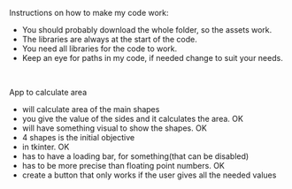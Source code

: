Instructions on how to make my code work:
- You should probably download the whole folder, so the assets work.
- The libraries are always at the start of the code.
- You need all libraries for the code to work.
- Keep an eye for paths in my code, if needed change to suit your needs.

<br />

App to calculate area
- will calculate area of the main shapes
- you give the value of the sides and it calculates the area. OK
- will have something visual to show the shapes. OK
- 4 shapes is the initial objective
- in tkinter. OK
- has to have a loading bar, for something(that can be disabled)
- has to be more precise than floating point numbers. OK
- create a button that only works if the user gives all the needed values
